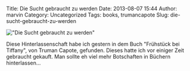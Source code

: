 Title: Die Sucht gebraucht zu werden
Date: 2013-08-07 15:44
Author: marvin
Category: Uncategorized
Tags: books, trumancapote
Slug: die-sucht-gebraucht-zu-werden

!["Die Sucht gebraucht zu werden"]({filename}/images/9450308459_d1fd0c29b2_b.jpg)

Diese Hinterlassenschaft habe ich gestern in dem Buch "Frühstück bei
Tiffany", von Truman Capote, gefunden. Dieses hatte ich vor einiger Zeit
gebraucht gekauft. Man sollte eh viel mehr Botschaften in Büchern
hinterlassen...

